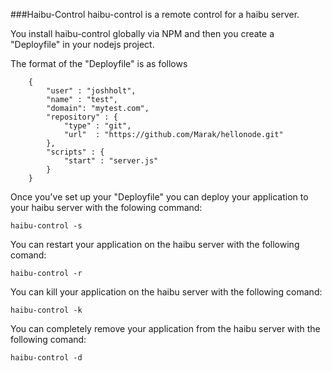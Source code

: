 ###Haibu-Control
haibu-control is a remote control for a haibu server.

You install haibu-control globally via NPM and then you create a
"Deployfile" in your nodejs project.

The format of the "Deployfile" is as follows

		{
			"user" : "joshholt",
			"name" : "test",
			"domain": "mytest.com",
			"repository" : {
				"type" : "git",
				"url"  : "https://github.com/Marak/hellonode.git"
			},
			"scripts" : {
				"start" : "server.js"
			}
		}


Once you've set up your "Deployfile" you can deploy your application to
your haibu server with the folowing command:

`haibu-control -s`

You can restart your application on the haibu server with the following comand:

`haibu-control -r`

You can kill your application on the haibu server with the following comand:

`haibu-control -k`

You can completely remove your application from the haibu server with the following comand:

`haibu-control -d`
